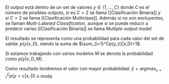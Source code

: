 El output está dentro de un set de valores
$y\in\{1,\dots,C\}$ donde $C$ es el número de posibles outputs, si es $C=2$ se llama [[Clasificación Binaria]] y si $C>2$ se llama [[Clasificación Multiclase]]. Además si no son excluyentes, se llaman *Multi-Labeled Classification*, aunque si se puede reducir a predecir varias [[Clasificación Binaria]] se llama *Multiple output model*.

El resultado se representa como una probabilidad para cada valor del set de salida: $p(y|x,D)$, siendo la suma de $\sum_{i=1}^Cp(y_{i}|x,D)=1$.

Si estamos trabajando con varios modelos $M$ se denota la probabilidad como $p(y|x,D,M)$.

  Como resultado tendremos el valor con mayor probabilidad: $ŷ=argmax^C_{c=1}p(y=c|x,D)$ o moda








